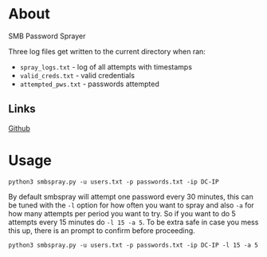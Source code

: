 # About
 SMB Password Sprayer

Three log files get written to the current directory when ran:
- `spray_logs.txt` - log of all attempts with timestamps
- `valid_creds.txt` - valid credentials
- `attempted_pws.txt` - passwords attempted
## Links
[Github](https://github.com/absolomb/smbspray)
# Usage
```
python3 smbspray.py -u users.txt -p passwords.txt -ip DC-IP
```

By default smbspray will attempt one password every 30 minutes, this can be tuned with the `-l` option for how often you want to spray and also `-a` for how many attempts per period you want to try. So if you want to do 5 attempts every 15 minutes do `-l 15 -a 5`. To be extra safe in case you mess this up, there is an prompt to confirm before proceeding.
```
python3 smbspray.py -u users.txt -p passwords.txt -ip DC-IP -l 15 -a 5
```